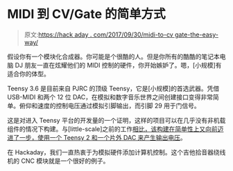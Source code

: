 # MIDI 到 CV/Gate 的简单方式

> 原文:[https://hack aday . com/2017/09/30/midi-to-cv gate-the-easy-way/](https://hackaday.com/2017/09/30/midi-to-cvgate-the-easy-way/)

假设你有一个模块化合成器。你可能是个很酷的人。但是你所有的酷酷的笔记本电脑 DJ 朋友一直在炫耀他们的 MIDI 控制的硬件，你开始嫉妒了。嗯，[小规模]有适合你的体型。

Teensy 3.6 是目前来自 PJRC 的顶级 Teensy，它是[小规模]的首选武器。凭借 USB-MIDI 和两个 12 位 DAC，在模拟和数字音乐世界之间创建接口变得非常简单。俯仰和速度的控制电压通过模拟引脚输出，而引脚 29 用于门信号。

这是对进入 Teensy 平台的开发量的一个证明，这样的项目可以在几乎没有非机载组件的情况下构建。与[little-scale]之前的工作[相比，该构建在简单性上又向前迈进了一步，使用一个 Teensy 2 和一个片外 DAC 来产生输出电压](https://hackaday.com/2017/01/09/midi-dac-for-vintage-synth-hacks/)。

在 Hackaday，我们一直热衷于为模拟硬件添加计算机控制。这个吉他拾音器绕线机的 CNC 模块就是一个很好的例子。